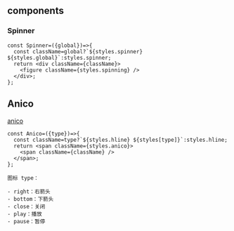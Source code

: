 ## components

### Spinner

```
const Spinner=({global})=>{
  const className=global?`${styles.spinner} ${styles.global}`:styles.spinner;
  return <div className={className}>
    <figure className={styles.spinning} />
  </div>;
};

```


## Anico

[anico](../styles/anico.md)

```
const Anico=({type})=>{
  const className=type?`${styles.hline} ${styles[type]}`:styles.hline;
  return <span className={styles.anico}>
    <span className={className} />
  </span>;
};

图标 type：

- right：右箭头
- bottom：下箭头
- close：关闭
- play：播放
- pause：暂停

```
